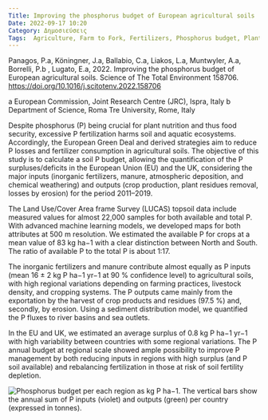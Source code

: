 ```yaml
---
Title: Improving the phosphorus budget of European agricultural soils
Date: 2022-09-17 10:20
Category: Δημοσιεύσεις
Tags:  Agriculture, Farm to Fork, Fertilizers, Phosphorus budget, Plant uptake
---
```


Panagos, P.a, Köningner, J.a, Ballabio, C.a, Liakos, L.a, Muntwyler, A.a, Borrelli, P.b , Lugato, E.a, 2022. Improving the phosphorus budget of European agricultural soils. Science of The Total Environment 158706. https://doi.org/10.1016/j.scitotenv.2022.158706

a European Commission, Joint Research Centre (JRC), Ispra, Italy
b Department of Science, Roma Tre University, Rome, Italy



Despite phosphorus (P) being crucial for plant nutrition and thus food security, excessive P fertilization harms soil and aquatic ecosystems. Accordingly, the European Green Deal and derived strategies aim to reduce P losses and fertilizer consumption in agricultural soils. The objective of this study is to calculate a soil P budget, allowing the quantification of the P surpluses/deficits in the European Union (EU) and the UK, considering the major inputs (inorganic fertilizers, manure, atmospheric deposition, and chemical weathering) and outputs (crop production, plant residues removal, losses by erosion) for the period 2011–2019.

The Land Use/Cover Area frame Survey (LUCAS) topsoil data include measured values for almost 22,000 samples for both available and total P. With advanced machine learning models, we developed maps for both attributes at 500 m resolution. We estimated the available P for crops at a mean value of 83 kg ha−1 with a clear distinction between North and South. The ratio of available P to the total P is about 1:17.

The inorganic fertilizers and manure contribute almost equally as P inputs (mean 16 ± 2 kg P ha−1 yr−1 at 90 % confidence level) to agricultural soils, with high regional variations depending on farming practices, livestock density, and cropping systems. The P outputs came mainly from the exportation by the harvest of crop products and residues (97.5 %) and, secondly, by erosion. Using a sediment distribution model, we quantified the P fluxes to river basins and sea outlets.

In the EU and UK, we estimated an average surplus of 0.8 kg P ha−1 yr−1 with high variability between countries with some regional variations. The P annual budget at regional scale showed ample possibility to improve P management by both reducing inputs in regions with high surplus (and P soil available) and rebalancing fertilization in those at risk of soil fertility depletion.

![Phosphorus budget per each region as kg P ha−1. The vertical bars show the annual sum of P inputs (violet) and outputs (green) per country (expressed in tonnes).]({static}images/1-s2.0-S0048969722058053-gr9.jpg)

